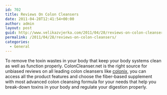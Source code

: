 ```yaml
---
id: 702
title: Reviews On Colon Cleansers
date: 2011-04-28T12:41:54+00:00
author: admin
layout: post
guid: http://www.velikazvjerka.com/2011/04/28/reviews-on-colon-cleansers/
permalink: /2011/04/28/reviews-on-colon-cleansers/
categories:
  - General
---
```

To remove the toxin wastes in your body that keep your body systems clean as well as function properly. ColonCleanser.net is the right source for unbiased reviews on all leading colon cleansers like [colonix](http://www.coloncleanser.net/colonix/), you can access all the product features and choose the fiber-based supplement with most advanced colon cleansing formula for your needs that help you break-down toxins in your body and regulate your digestion properly.